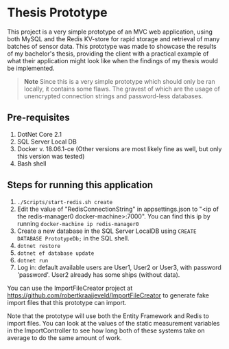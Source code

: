Thesis Prototype
========================

This project is a very simple prototype of an MVC web application, using both MySQL and the Redis KV-store for rapid storage and retrieval of many batches of sensor data. This prototype was made to showcase the results of my bachelor's thesis, providing the client with a practical example of what their application might look like when the findings of my thesis would be implemented.

> __Note__
> Since this is a very simple prototype which should only be ran locally, it contains some flaws. The gravest of which are the usage of unencrypted connection strings and password-less databases. 

Pre-requisites
-----------------------------------------
1. DotNet Core 2.1
2. SQL Server Local DB
3. Docker v. 18.06.1-ce (Other versions are most likely fine as well, but only this version was tested)
4. Bash shell

Steps for running this application
-----------------------------------------
1. `./Scripts/start-redis.sh create`
2. Edit the value of "RedisConnectionString" in appsettings.json to "&lt;ip of the redis-manager0 docker-machine&gt;:7000". You can find this ip by running `docker-machine ip redis-manager0`
3. Create a new database in the SQL Server LocalDB using `CREATE DATABASE PrototypeDb;` in the SQL shell.
4. `dotnet restore`
5. `dotnet ef database update`
6. `dotnet run`
7. Log in: default available users are User1, User2 or User3, with password 'password'. User2  already has some ships (without data).

You can use the ImportFileCreator project at https://github.com/robertkraaijeveld/ImportFileCreator to generate fake import files that this prototype can import. 

Note that the prototype will use both the Entity Framework and Redis to import files. You can look at the values of the static measurement variables in the ImportController to see how long both of these systems take on average to do the same amount of work.
